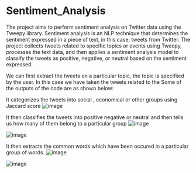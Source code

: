 # Sentiment_Analysis
The project aims to perform sentiment analysis on Twitter data using the Tweepy library. Sentiment analysis is an NLP technique that determines the sentiment expressed in a piece of text, in this case, tweets from Twitter. The project collects tweets related to specific topics or events using Tweepy, processes the text data, and then applies a sentiment analysis model to classify the tweets as positive, negative, or neutral based on the sentiment expressed.

We can first extract the tweets on a particular topic, the topic is specifiied by the user. In this case we have taken the tweets related to the 
Some of the outputs of the code are as shown below:

It categorizes the tweets into social , economical or other groups using Jaccard score
![image](https://github.com/Shivansh-Garg/Sentiment_Analysis/assets/79331252/a2c257a6-2115-42fd-86dd-320306c5a2dc)

It then classifies the tweets into positive negative or neutral and then tells us how many of them belong to a particular group
![image](https://github.com/Shivansh-Garg/Sentiment_Analysis/assets/79331252/27d6220d-8388-4994-b897-d540387cf482)

![image](https://github.com/Shivansh-Garg/Sentiment_Analysis/assets/79331252/6f83e391-862a-4771-9465-133228d6a785)

It then extracts the common words which have been occured in a particular group of words.
![image](https://github.com/Shivansh-Garg/Sentiment_Analysis/assets/79331252/6340f82e-76a7-48fe-9483-87afeecf9089)

![image](https://github.com/Shivansh-Garg/Sentiment_Analysis/assets/79331252/2cee754f-7378-4878-98cc-ae07a2830194)

